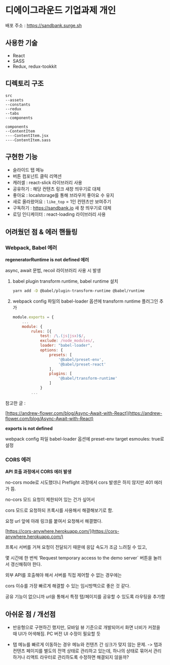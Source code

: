 # 디에이그라운드 기업과제 개인
배포 주소 : https://sandbank.surge.sh

## 사용한 기술
- React
- SASS
- Redux, redux-tookkit

## 디렉토리 구조
```
src
--assets
--constants
--redux
--tabs
--components

components
--ContentItem
----ContentItem.jsx
----ContentItem.sass
```

## 구현한 기능
- 슬라이드 탭 메뉴
- 버튼 컴포넌트 클릭 리액션
- 캐러셀 : react-slick 라이브러리 사용
- 공유하기 : 해당 컨텐츠 링크 새창 띄우기로 대체
- 좋아요 : localstorage를 통해 브라우저 좋아요 수 유지
- 새로 올라왔어요 : `like_top` = 1인 컨텐츠만 보여주기
- 구독하기 : https://sandbank.io 새 창 띄우기로 대체
- 로딩 인디케이터 : react-loading 라이브러리 사용

## 어려웠던 점 & 에러 핸들링
### Webpack, Babel 에러
****regeneratorRuntime is not defined 에러****

async, await 문법, recoil 라이브러리 사용 시 발생

1. babel plugin transform runtime, babel runtime 설치
    
    ```bash
    yarn add -D @babel/plugin-transform-runtime @babel/runtime
    ```
    
2. webpack config 파일의 babel-loader 옵션에 transform runtime 플러그인 추가
    
    ```jsx
    module.exports = {
        ...
        module: {
            rules: [{
                test: /\.(js|jsx)$/,
                exclude: /node_modules/,
                loader: "babel-loader",
                options: {
                    presets: [
                        '@babel/preset-env',
                        '@babel/preset-react'
                    ],
                    plugins: [
                        '@babel/transform-runtime'
                    ]
                }
            ...
    ```
    

참고한 글 : 

[https://andrew-flower.com/blog/Async-Await-with-React](https://andrew-flower.com/blog/Async-Await-with-React)

**exports is not defined**

webpack config 파일 babel-loader 옵션에 preset-env target esmoules: true로 설정

### CORS 에러
**API 호출 과정에서 CORS 에러 발생**

no-cors mode로 시도했더니 Preflight 과정에서 cors 발생은 하지 않지만 401 에러가 뜸.  

no-cors 모드 요청이 제한되어 있는 건가 싶어서 

cors 모드로 요청하되 프록시를 사용해서 해결해보기로 함. 

요청 url 앞에 아래 링크를 붙여서 요청해서 해결했다. 

[https://cors-anywhere.herokuapp.com/](https://cors-anywhere.herokuapp.com/) 

프록시 서버를 거쳐 요청이 전달되기 때문에 응답 속도가 조금 느려질 수 있고, 

몇 시간에 한 번씩 ‘Request temporary access to the demo server` 버튼을 눌러서 갱신해줘야 한다. 

외부 API를 호출해야 해서 서버를 직접 제어할 수 없는 경우에는 

cors 이슈를 가장 빠르게 해결할 수 있는 임시방책으로 좋은 것 같다. 

공유 기능이 없으니까 url을 통해서 특정  탭/페이지를 공유할 수 있도록 라우팅을 추가함


## 아쉬운 점 / 개선점 
- 반응형으로 구현하긴 했지만, 
모바일 뷰 기준으로 개발되어서 화면 너비가 커졌을 때 UI가 어색해짐. 
PC 버전 UI 수정이 필요할 듯

- 탭 메뉴를 빠르게 이동하는 경우 메뉴와 컨텐츠 간 싱크가 맞지 않는 문제. 
-> 탭과 컨텐츠 페이지를 별도의 전역 상태로 관리하고 있는데, 
하나의 상태로 묶어서 관리하거나 리액트 라우터로 관리하도록 수정하면 해결되지 않을까?
